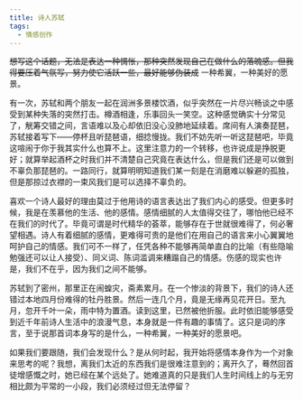 ```yaml
---
title: 诗人苏轼
tags:
  - 情感创作
---
```


~~想写这个话题，无法是表达一种惆怅，那种突然发现自己在做什么的落魄感。但我得要压着气氛写，努力使它活跃一些，最好能够伪装成~~
一种希翼，一种美好的愿景。

有一次，苏轼和两个朋友一起在润洲多景楼饮酒，似乎突然在一片尽兴畅谈之中感受到某种失落的突然打击。樽酒相逢，乐事回头一笑空。这种感觉确实十分常见了，觥筹交错之间，言语难以及心却依旧没心没肺地延续着。席间有人演奏琵琶，苏轼接着写下——停杯且听琵琶语，细捻慢拢。我们不妨先听一听这琵琶吧，毕竟这喧闹于你于我其实什么也算不上。这里注意力的一个转移，也许说成是挣脱更好；就算举起酒杯之时我们并不清楚自己究竟在表达什么，但是我们还是可以做到不辜负那琵琶的。一路同行，就算明明知道我们某一刻是在消磨难以躲避的孤独，但是那掠过衣襟的一束风我们是可以选择不辜负的。

喜欢一个诗人最好的理由莫过于他用诗的语言表达出了我们内心的感受。但更多时候，我是在羡慕他的生活、他的感情。感情细腻的人太值得交往了，哪怕他已经不在我们的时代了。毕竟可谓是时代精华的荟萃，能够存在于世就很难得了，何必奢望相遇。诗人有着细腻的感情，更难得可贵的是他们在用自己的语言来小心翼翼地呵护自己的情感。我们可不一样了，任凭各种不能够再简单直白的比喻（有些隐喻勉强还可以让人接受）、同义词、陈词滥调来糟蹋自己的情感。伤感的现实也许是，我们不在乎，因为我们之间不能够。

苏轼到了密州，那里正在闹蝗灾，斋素累月。在一个惨淡的背景下，我们的诗人还错过本地四月份难得的牡丹胜景。然后一连几个月，竟是无缘再见花开日。至九月，忽开千叶一朵，雨中特为置酒。读到这里，已然被他折服。此时依旧能够感受到近千年前诗人生活中的浪漫气息，本身就是一件有趣的事情了。这只是词的序言，至于说那首词本身写的是什么，一种希翼，一种美好的愿景吧。

如果我们要跟随，我们会发现什么？是从何时起，我开始将感情本身作为一个对象来思考的呢？我想，离我们太近的东西我们是很难注意到的；离开久了，蓦然回首徒增感慨之时，她已经在某个远处了。她难道真的只是我们人生时间线上的与无穷相比颇为平常的一小段，我们必须经过但无法停留？
